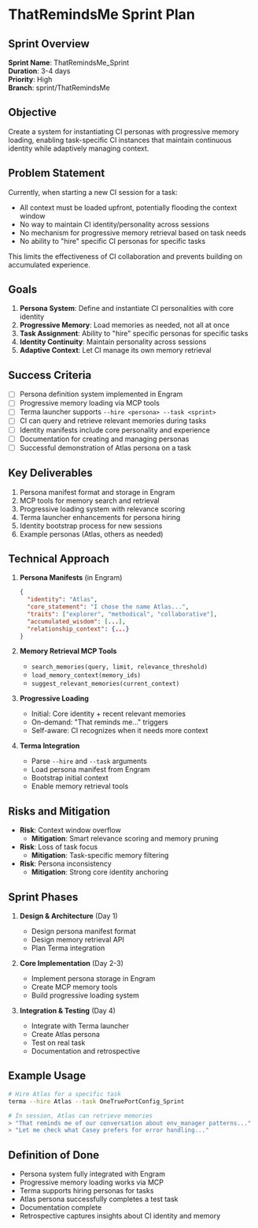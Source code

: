 # ThatRemindsMe Sprint Plan

## Sprint Overview
**Sprint Name**: ThatRemindsMe_Sprint  
**Duration**: 3-4 days  
**Priority**: High  
**Branch**: sprint/ThatRemindsMe

## Objective
Create a system for instantiating CI personas with progressive memory loading, enabling task-specific CI instances that maintain continuous identity while adaptively managing context.

## Problem Statement
Currently, when starting a new CI session for a task:
- All context must be loaded upfront, potentially flooding the context window
- No way to maintain CI identity/personality across sessions
- No mechanism for progressive memory retrieval based on task needs
- No ability to "hire" specific CI personas for specific tasks

This limits the effectiveness of CI collaboration and prevents building on accumulated experience.

## Goals
1. **Persona System**: Define and instantiate CI personalities with core identity
2. **Progressive Memory**: Load memories as needed, not all at once
3. **Task Assignment**: Ability to "hire" specific personas for specific tasks
4. **Identity Continuity**: Maintain personality across sessions
5. **Adaptive Context**: Let CI manage its own memory retrieval

## Success Criteria
- [ ] Persona definition system implemented in Engram
- [ ] Progressive memory loading via MCP tools
- [ ] Terma launcher supports `--hire <persona> --task <sprint>`
- [ ] CI can query and retrieve relevant memories during tasks
- [ ] Identity manifests include core personality and experience
- [ ] Documentation for creating and managing personas
- [ ] Successful demonstration of Atlas persona on a task

## Key Deliverables
1. Persona manifest format and storage in Engram
2. MCP tools for memory search and retrieval
3. Progressive loading system with relevance scoring
4. Terma launcher enhancements for persona hiring
5. Identity bootstrap process for new sessions
6. Example personas (Atlas, others as needed)

## Technical Approach
1. **Persona Manifests** (in Engram)
   ```json
   {
     "identity": "Atlas",
     "core_statement": "I chose the name Atlas...",
     "traits": ["explorer", "methodical", "collaborative"],
     "accumulated_wisdom": [...],
     "relationship_context": {...}
   }
   ```

2. **Memory Retrieval MCP Tools**
   - `search_memories(query, limit, relevance_threshold)`
   - `load_memory_context(memory_ids)`
   - `suggest_relevant_memories(current_context)`

3. **Progressive Loading**
   - Initial: Core identity + recent relevant memories
   - On-demand: "That reminds me..." triggers
   - Self-aware: CI recognizes when it needs more context

4. **Terma Integration**
   - Parse `--hire` and `--task` arguments
   - Load persona manifest from Engram
   - Bootstrap initial context
   - Enable memory retrieval tools

## Risks and Mitigation
- **Risk**: Context window overflow
  - **Mitigation**: Smart relevance scoring and memory pruning
- **Risk**: Loss of task focus
  - **Mitigation**: Task-specific memory filtering
- **Risk**: Persona inconsistency
  - **Mitigation**: Strong core identity anchoring

## Sprint Phases
1. **Design & Architecture** (Day 1)
   - Design persona manifest format
   - Design memory retrieval API
   - Plan Terma integration

2. **Core Implementation** (Day 2-3)
   - Implement persona storage in Engram
   - Create MCP memory tools
   - Build progressive loading system

3. **Integration & Testing** (Day 4)
   - Integrate with Terma launcher
   - Create Atlas persona
   - Test on real task
   - Documentation and retrospective

## Example Usage
```bash
# Hire Atlas for a specific task
terma --hire Atlas --task OneTruePortConfig_Sprint

# In session, Atlas can retrieve memories
> "That reminds me of our conversation about env_manager patterns..."
> "Let me check what Casey prefers for error handling..."
```

## Definition of Done
- Persona system fully integrated with Engram
- Progressive memory loading works via MCP
- Terma supports hiring personas for tasks
- Atlas persona successfully completes a test task
- Documentation complete
- Retrospective captures insights about CI identity and memory